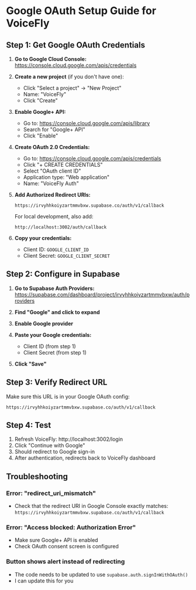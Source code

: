 # Google OAuth Setup Guide for VoiceFly

## Step 1: Get Google OAuth Credentials

1. **Go to Google Cloud Console:**
   https://console.cloud.google.com/apis/credentials

2. **Create a new project** (if you don't have one):
   - Click "Select a project" → "New Project"
   - Name: "VoiceFly"
   - Click "Create"

3. **Enable Google+ API:**
   - Go to: https://console.cloud.google.com/apis/library
   - Search for "Google+ API"
   - Click "Enable"

4. **Create OAuth 2.0 Credentials:**
   - Go to: https://console.cloud.google.com/apis/credentials
   - Click "+ CREATE CREDENTIALS"
   - Select "OAuth client ID"
   - Application type: "Web application"
   - Name: "VoiceFly Auth"

5. **Add Authorized Redirect URIs:**
   ```
   https://irvyhhkoiyzartmmvbxw.supabase.co/auth/v1/callback
   ```

   For local development, also add:
   ```
   http://localhost:3002/auth/callback
   ```

6. **Copy your credentials:**
   - Client ID: `GOOGLE_CLIENT_ID`
   - Client Secret: `GOOGLE_CLIENT_SECRET`

## Step 2: Configure in Supabase

1. **Go to Supabase Auth Providers:**
   https://supabase.com/dashboard/project/irvyhhkoiyzartmmvbxw/auth/providers

2. **Find "Google" and click to expand**

3. **Enable Google provider**

4. **Paste your Google credentials:**
   - Client ID (from step 1)
   - Client Secret (from step 1)

5. **Click "Save"**

## Step 3: Verify Redirect URL

Make sure this URL is in your Google OAuth config:
```
https://irvyhhkoiyzartmmvbxw.supabase.co/auth/v1/callback
```

## Step 4: Test

1. Refresh VoiceFly: http://localhost:3002/login
2. Click "Continue with Google"
3. Should redirect to Google sign-in
4. After authentication, redirects back to VoiceFly dashboard

## Troubleshooting

### Error: "redirect_uri_mismatch"
- Check that the redirect URI in Google Console exactly matches:
  `https://irvyhhkoiyzartmmvbxw.supabase.co/auth/v1/callback`

### Error: "Access blocked: Authorization Error"
- Make sure Google+ API is enabled
- Check OAuth consent screen is configured

### Button shows alert instead of redirecting
- The code needs to be updated to use `supabase.auth.signInWithOAuth()`
- I can update this for you
